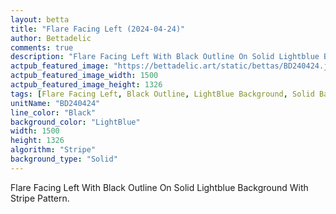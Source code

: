```yaml
---
layout: betta
title: "Flare Facing Left (2024-04-24)"
author: Bettadelic
comments: true
description: "Flare Facing Left With Black Outline On Solid Lightblue Background With Stripe Pattern."
actpub_featured_image: "https://bettadelic.art/static/bettas/BD240424.jpg"
actpub_featured_image_width: 1500
actpub_featured_image_height: 1326
tags: [Flare Facing Left, Black Outline, LightBlue Background, Solid Background Pattern, Stripe Pattern, April 2024]
unitName: "BD240424"
line_color: "Black"
background_color: "LightBlue"
width: 1500
height: 1326
algorithm: "Stripe"
background_type: "Solid"
---
```


Flare Facing Left With Black Outline On Solid Lightblue Background With Stripe Pattern.
